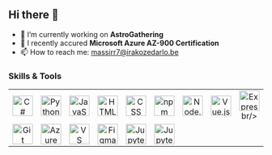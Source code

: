 ## Hi there 👋

- 🔭 I’m currently working on **AstroGathering**
- 🌱 I recently accured **Microsoft Azure AZ-900 Certification**
- 📫 How to reach me: massirr7@irakozedarlo.be

<h3 align="left">Skills & Tools</h3>

<table>
  <tr>
    <td align="center" width="90">
      <img src="https://cdn.jsdelivr.net/gh/devicons/devicon/icons/csharp/csharp-original.svg" width="40" height="40" alt="C#"/><br/>
    </td>
    <td align="center" width="90">
      <img src="https://cdn.jsdelivr.net/gh/devicons/devicon/icons/python/python-original.svg" width="40" height="40" alt="Python"/><br/>
    </td>
    <td align="center" width="90">
      <img src="https://cdn.jsdelivr.net/gh/devicons/devicon/icons/javascript/javascript-original.svg" width="40" height="40" alt="JavaScript"/><br/>
    </td>
    <td align="center" width="90">
      <img src="https://cdn.jsdelivr.net/gh/devicons/devicon/icons/html5/html5-original.svg" width="40" height="40" alt="HTML"/><br/>
    </td>
    <td align="center" width="90">
      <img src="https://cdn.jsdelivr.net/gh/devicons/devicon/icons/css3/css3-original.svg" width="40" height="40" alt="CSS"/><br/>
    </td>
    <td align="center" width="90">
      <img src="https://cdn.jsdelivr.net/gh/devicons/devicon@latest/icons/npm/npm-original-wordmark.svg" width="40" height="40" alt="npm"/><br/>
    </td>
    <td align="center" width="90">
      <img src="https://cdn.jsdelivr.net/gh/devicons/devicon/icons/nodejs/nodejs-original.svg" width="40" height="40" alt="Node.js"/><br/>
    </td>
    <td align="center" width="90">
      <img src="https://cdn.jsdelivr.net/gh/devicons/devicon/icons/vuejs/vuejs-original.svg" width="40" height="40" alt="Vue.js"/><br/>
    </td>
    <td align="center" width="90">
      <img src="https://cdn.jsdelivr.net/gh/devicons/devicon/icons/express/express-original-wordmark.svg" width="40" height="40" alt="Express.js"/>br/>
    </td>
    <td align="center" width="90">
      <img src="https://cdn.jsdelivr.net/gh/devicons/devicon/icons/arduino/arduino-original.svg" width="40" height="40" alt="Arduino"/><br/>
    </td>
    <td align="center" width="90">
      <img src="https://cdn.jsdelivr.net/gh/devicons/devicon/icons/mysql/mysql-original.svg" width="40" height="40" alt="SQL"/><br/>
    </td>
  </tr>
  <tr>
    <td align="center" width="90">
      <img src="https://cdn.jsdelivr.net/gh/devicons/devicon/icons/git/git-original.svg" width="40" height="40" alt="Git"/><br/>
    </td>
    <td align="center" width="90">
      <img src="https://cdn.jsdelivr.net/gh/devicons/devicon/icons/azure/azure-original.svg" width="40" height="40" alt="Azure"/>
    </td>
    <td align="center" width="90">
      <img src="https://cdn.jsdelivr.net/gh/devicons/devicon/icons/vscode/vscode-original.svg" width="40" height="40" alt="VS Code"/><br/>
    </td>
    <td align="center" width="90">
      <img src="https://cdn.jsdelivr.net/gh/devicons/devicon/icons/figma/figma-original.svg" width="40" height="40" alt="Figma"/><br/>
    </td>
    <td align="center" width="90">
      <img src="https://cdn.jsdelivr.net/gh/devicons/devicon/icons/jupyter/jupyter-original.svg" width="40" height="40" alt="Jupyter Notebook"/><br/>
    </td>
    <td align="center" width="90">
      <img src="https://cdn.jsdelivr.net/gh/devicons/devicon@latest/icons/googlecloud/googlecloud-original.svg" width="40" height="40" alt="Jupyter Notebook"/><br/>
    </td>
  </tr>
</table>

<!--
**massirr/massirr** is a ✨ _special_ ✨ repository because its `README.md` (this file) appears on your GitHub profile.

Here are some ideas to get you started:

- 🔭 I’m currently working on ...
- 🌱 I’m currently learning ...
- 👯 I’m looking to collaborate on ...
- 🤔 I’m looking for help with ...
- 💬 Ask me about ...
- 📫 How to reach me: ...
- 😄 Pronouns: ...
- ⚡ Fun fact: ...
-->
